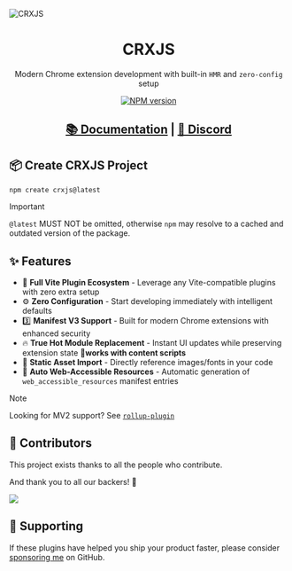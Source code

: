 ![CRXJS](./banner-github.png)

<h1 align="center">CRXJS</h1>

<p align="center">
Modern Chrome extension development with built-in <code>HMR</code> and <code>zero-config</code> setup
</p>

<p align="center">
<a href="https://www.npmjs.com/package/@crxjs/vite-plugin">
<img src="https://img.shields.io/npm/v/@crxjs/vite-plugin?color=298cd6&amp;label=CRXJS&labelColor=f2bae4" alt="NPM version">
</a>
</p>

<h2 align="center">
<a href="https://crxjs.dev/vite-plugin">📚 Documentation</a> |
<a href="https://discord.gg/5yHKEa9v">💬 Discord </a>
</h2>


## 📦 Create CRXJS Project
```shell
npm create crxjs@latest
``` 

> [!IMPORTANT]
> `@latest` MUST NOT be omitted, otherwise `npm` may resolve to a cached and outdated version of the package.

## ✨ Features

- 🧩 **Full Vite Plugin Ecosystem** - Leverage any Vite-compatible plugins with zero extra setup  
- ⚙️ **Zero Configuration** - Start developing immediately with intelligent defaults  
- 3️⃣ **Manifest V3 Support** - Built for modern Chrome extensions with enhanced security  
- 🔥 **True Hot Module Replacement** - Instant UI updates while preserving extension state 🎈**works with content scripts**
- 📁 **Static Asset Import** - Directly reference images/fonts in your code
- 🤖 **Auto Web-Accessible Resources** - Automatic generation of `web_accessible_resources` manifest entries  

> [!NOTE]  
> Looking for MV2 support? See [`rollup-plugin`](packages/rollup-plugin/README.md)  

## 💝 Contributors

This project exists thanks to all the people who contribute.

And thank you to all our backers! 🙏

<a href="https://github.com/crxjs/chrome-extension-tools/graphs/contributors">
  <img src="https://contrib.rocks/image?repo=crxjs/chrome-extension-tools" />
</a>

## 🤝 Supporting

If these plugins have helped you ship your product faster, please consider
[sponsoring me](https://github.com/sponsors/jacksteamdev) on GitHub.
